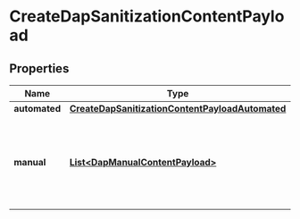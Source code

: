 

# CreateDapSanitizationContentPayload


## Properties

Name | Type | Description | Notes
------------ | ------------- | ------------- | -------------
**automated** | [**CreateDapSanitizationContentPayloadAutomated**](CreateDapSanitizationContentPayloadAutomated.md) |  |  [optional]
**manual** | [**List&lt;DapManualContentPayload&gt;**](DapManualContentPayload.md) | The list of sanitized snapshots that are to be shared as part of this access policy |  [optional]



